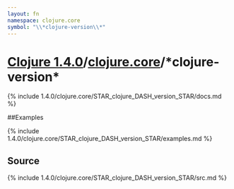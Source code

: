 ```yaml
---
layout: fn
namespace: clojure.core
symbol: "\\*clojure-version\\*"
---
```


# [Clojure 1.4.0](../../)/[clojure.core](../)/\*clojure-version\*

{% include 1.4.0/clojure.core/STAR_clojure_DASH_version_STAR/docs.md %}

##Examples

{% include 1.4.0/clojure.core/STAR_clojure_DASH_version_STAR/examples.md %}
## Source
{% include 1.4.0/clojure.core/STAR_clojure_DASH_version_STAR/src.md %}

